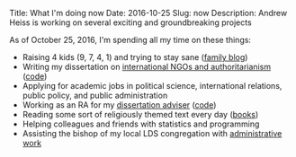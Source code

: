 Title: What I'm doing now
Date: 2016-10-25
Slug: now
Description: Andrew Heiss is working on several exciting and groundbreaking projects

As of October 25, 2016, I'm spending all my time on these things:

* Raising 4 kids (9, 7, 4, 1) and trying to stay sane ([family blog](http://www.heissatopia.com/))
* Writing my dissertation on [international NGOs and authoritarianism](https://www.ingorestrictions.org) ([code](https://github.com/andrewheiss/Dissertation))
* Applying for academic jobs in political science, international relations, public policy, and public administration
* Working as an RA for my [dissertation adviser](https://sanford.duke.edu/people/faculty/kelley-judith) ([code](https://github.com/andrewheiss/jk_misc))
* Reading some sort of religiously themed text every day ([books](https://www.goodreads.com/review/list/2733632-andrew-heiss?shelf=religious))
* Helping colleagues and friends with statistics and programming
* Assisting the bishop of my local LDS congregation with [administrative work](http://tech.lds.org/wiki/Executive_secretary#Ward_executive_secretary)
